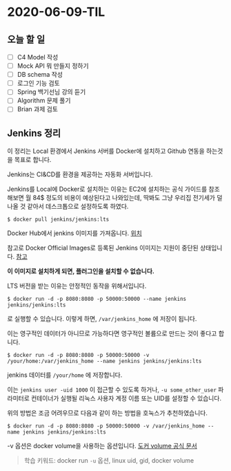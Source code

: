 # 2020-06-09-TIL

## 오늘 할 일

- [ ] C4 Model 작성
- [ ] Mock API 뭐 만들지 정하기
- [ ] DB schema 작성
- [ ] 로그인 기능 검토
- [ ] Spring 백기선님 강의 듣기
- [ ] Algorithm 문제 풀기
- [ ] Brian 과제 검토

## Jenkins 정리

이 정리는 Local 환경에서 Jenkins 서버를 Docker에 설치하고 Github 연동을 하는것을 목표로 합니다.

Jenkins는 CI&CD를 환경을 제공하는 자동화 서버입니다.

Jenkins를 Local에 Docker로 설치하는 이유는 EC2에 설치하는 공식 가이드를 참조해보면 월 84$ 정도의 비용이 예상된다고 나와있는데, 딱봐도 그냥 우리집 전기세가 덜 나올 것 같아서 데스크톱으로 설정하도록 하였다.

```shell
$ docker pull jenkins/jenkins:lts
```

Docker Hub에서 jenkins 이미지를 가져옵니다. [위치](https://hub.docker.com/r/jenkins/jenkins)

참고로 Docker Official Images로 등록된 Jenkins 이미지는 지원이 중단된 상태입니다. [참고](https://hub.docker.com/_/jenkins?tab=reviews)

**이 이미지로 설치하게 되면, 플러그인을 설치할 수 없습니다.**

LTS 버전을 받는 이유는 안정적인 동작을 위해서입니다.

```shell
$ docker run -d -p 8080:8080 -p 50000:50000 --name jenkins jenkins/jenkins:lts 
```

로 실행할 수 있습니다. 이렇게 하면, `/var/jenkins_home` 에 저장이 됩니다.

이는 영구적인 데이터가 아니므로 가능하다면 영구적인 볼륨으로 만드는 것이 좋다고 합니다.

```shell
$ docker run -d -p 8080:8080 -p 50000:50000 -v /your/home:/var/jenkins_home --name jenkins jenkins/jenkins:lts
```

jenkins 데이터를 `/your/home` 에 저장합니다.

이는 `jenkins user -uid 1000` 이 접근할 수 있도록 하거나, `-u some_other_user` 파라미터로 컨테이너가 실행될 리눅스 사용자 계정 이름 또는 UID를 설정할 수 있습니다.

위의 방법은 조금 어려우므로 다음과 같이 하는 방법을 호눅스가 추천하였습니다.

```shell
$ docker run -d -p 8080:8080 -p 50000:50000 -v /var/jenkins_home --name jenkins jenkins/jenkins:lts
```

-v 옵션은 docker volume을 사용하는 옵션입니다. [도커 volume 공식 문서](https://docs.docker.com/storage/volumes/)

> 학습 키워드: docker run `-u` 옵션, linux uid, gid, docker volume

